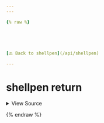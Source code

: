 ```yaml
---
---

{% raw %}





[🔙 Back to shellpen](/api/shellpen)

---
```








<!-- Todo, if there are no subcommands under the child commands, use a smaller heading size -->

# shellpen return



<details>
  <summary>View Source</summary>

{% endraw %}
{% highlight sh %}
"return")
  if [ $# -eq 1 ]
  then
    shellpen writeln "return $1"
  else
    shellpen writeln "return 1"
  fi
{% endhighlight %}
{% raw %}

</details>








  
{% endraw %}

